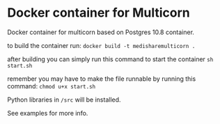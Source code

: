 # Docker container for Multicorn

Docker container for multicorn based on Postgres 10.8 container.

to build the container run:
`docker build -t medisharemulticorn .`

after building you can simply run this command to start the container
`sh start.sh`

remember you may have to make the file runnable by running this command:
`chmod u+x start.sh`

Python libraries in `/src` will be installed.

See examples for more info.
